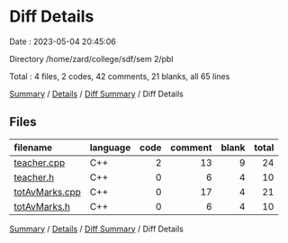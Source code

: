# Diff Details

Date : 2023-05-04 20:45:06

Directory /home/zard/college/sdf/sem 2/pbl

Total : 4 files,  2 codes, 42 comments, 21 blanks, all 65 lines

[Summary](results.md) / [Details](details.md) / [Diff Summary](diff.md) / Diff Details

## Files
| filename | language | code | comment | blank | total |
| :--- | :--- | ---: | ---: | ---: | ---: |
| [teacher.cpp](/teacher.cpp) | C++ | 2 | 13 | 9 | 24 |
| [teacher.h](/teacher.h) | C++ | 0 | 6 | 4 | 10 |
| [totAvMarks.cpp](/totAvMarks.cpp) | C++ | 0 | 17 | 4 | 21 |
| [totAvMarks.h](/totAvMarks.h) | C++ | 0 | 6 | 4 | 10 |

[Summary](results.md) / [Details](details.md) / [Diff Summary](diff.md) / Diff Details